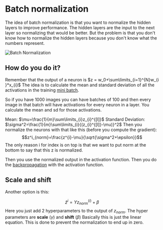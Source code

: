 # Batch normalization
The idea of batch normalization is that you want to normalize the hidden layers to improve performance. The hidden layers are the input to the next layer so normalizing that would be better. But the problem is that you don't know how to normalize the hidden layers because you don't know what the numbers represent. 

![Batch Normalization](Pasted%20image%2020220611193128.png)



## How do you do it?

Remember that the output of a neuron is $z = w_0+\sum\limits_{i=1}^{N}w_{i }*x_{i}$ 
The idea is to calculate the mean and standard deviation of all the activations in the training [mini batch](Optimizers.md). 

So if you have 1000 images you can have batches of 100 and then every image in that batch will have activations for every neuron in a layer.  You calculate the mean and sd for those activations. 

Mean: $\mu=\frac{1}{m}\sum\limits_{i}z_{i}^{[l]}$
Standard Deviation: $\sigma^2=\frac{1}{m}\sum\limits_{i}{(z_{i}^{[l]}-\mu)}^2$
Then you normalize the neurons with that like this (before you compute the gradient): $$z^i_{norm}=\frac{z^{i}-\mu}{\sqrt{\sigma^2+\epsilon}}$$
The only reason i for index is on top is that we want to put norm at the bottom to say that this z is normalized. 

Then you use the normalized output in the activation function. Then you do the [backpropagation](backpropagation.md) with the activation function.  

## Scale and shift

Another option is this:

$$\hat{z}^{i}=\Upsilon z_{norm}^{(i)}+\beta$$
Here you just add 2 hyperparameters to the output  of $z_{norm}$. The hyper parameters are **scale** ($\gamma$) and **shift** ($\beta$) Basically this is just the linear equation. This is done to prevent the normalization to end up in zero. 

